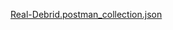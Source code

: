 [Real-Debrid.postman_collection.json](https://github.com/user-attachments/files/18321665/Real-Debrid.postman_collection.json)
